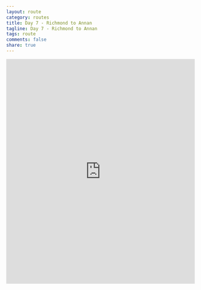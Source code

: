 ```yaml
---
layout: route
category: routes
title: Day 7 - Richmond to Annan
tagline: Day 7 - Richmond to Annan
tags: route
comments: false
share: true
---
```


<iframe width='100%' height='600' frameborder='0' src='http://connect.garmin.com:80/course/embed/5592914'></iframe>
